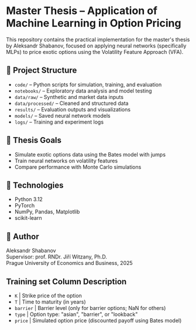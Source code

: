 # Master Thesis – Application of Machine Learning in Option Pricing

This repository contains the practical implementation for the master's thesis by Aleksandr Shabanov, focused on applying neural networks (specifically MLPs) to price exotic options using the Volatility Feature Approach (VFA).

## 📁 Project Structure

- `code/` – Python scripts for simulation, training, and evaluation
- `notebooks/` – Exploratory data analysis and model testing
- `data/raw/` – Synthetic and market data inputs
- `data/processed/` – Cleaned and structured data
- `results/` – Evaluation outputs and visualizations
- `models/` – Saved neural network models
- `logs/` – Training and experiment logs

## 🧠 Thesis Goals

- Simulate exotic options data using the Bates model with jumps
- Train neural networks on volatility features
- Compare performance with Monte Carlo simulations

## 🔧 Technologies

- Python 3.12
- PyTorch
- NumPy, Pandas, Matplotlib
- scikit-learn

## 📌 Author

Aleksandr Shabanov  
Supervisor: prof. RNDr. Jiří Witzany, Ph.D.  
Prague University of Economics and Business, 2025

## Training set Column Description
- `K` | Strike price of the option
- `T` | Time to maturity (in years)
- `barrier` | Barrier level (only for barrier options; NaN for others)
- `type` | Option type: "asian", "barrier", or "lookback"
- `price` | Simulated option price (discounted payoff using Bates model)